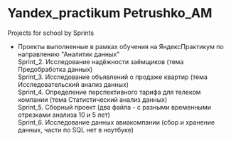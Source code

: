 # Yandex_practikum Petrushko_AM
Projects for school by Sprints
- Проекты выполненные в рамках обучения на ЯндексПрактикум по направлению "Аналитик данных"   
Sprint_2. Исследование надёжности заёмщиков (тема Предобработка данных)  
Sprint_3. Исследование объявлений о продаже квартир  (тема Исследовательский анализ данных)   
Sprint_4. Определение перспективного тарифа для телеком компании  (тема Статистический анализ данных)   
Sprint_5. Сборный проект (два файла - с разными временными отрезками анализа 10 и 5 лет)   
Sprint_6. Исследование данных авиакомпании (сбор и хранение данных, части по SQL нет в ноутбуке)
